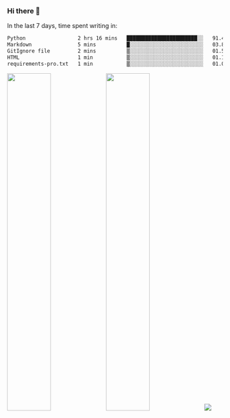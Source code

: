 ### Hi there 👋

In the last 7 days, time spent writing in:

<!--START_SECTION:waka-->

```txt
Python                 2 hrs 16 mins   ███████████████████████░░   91.48 %
Markdown               5 mins          █░░░░░░░░░░░░░░░░░░░░░░░░   03.82 %
GitIgnore file         2 mins          ▒░░░░░░░░░░░░░░░░░░░░░░░░   01.54 %
HTML                   1 min           ▒░░░░░░░░░░░░░░░░░░░░░░░░   01.13 %
requirements-pro.txt   1 min           ▒░░░░░░░░░░░░░░░░░░░░░░░░   01.06 %
```

<!--END_SECTION:waka-->

<img src="https://wakatime.com/share/@jimtje/5d0c92de-08f8-4a72-8f2f-6a9693d1e318.svg" width=45% height=45%> <img src="https://wakatime.com/share/@jimtje/501498ae-bda5-4da7-a89d-b40bcdd5556d.svg" width=45% height=45%>
![](https://hit.yhype.me/github/profile?user_id=43537315)
